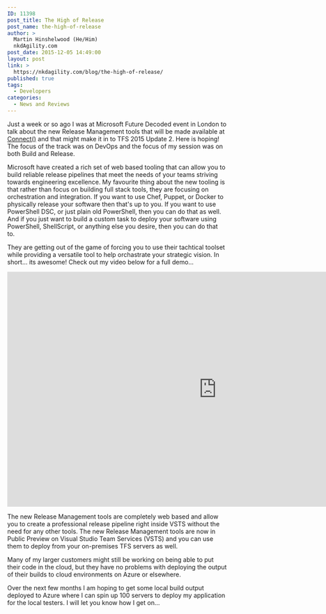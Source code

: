 ```yaml
---
ID: 11398
post_title: The High of Release
post_name: the-high-of-release
author: >
  Martin Hinshelwood (He/Him)
  nkdAgility.com
post_date: 2015-12-05 14:49:00
layout: post
link: >
  https://nkdagility.com/blog/the-high-of-release/
published: true
tags:
  - Developers
categories:
  - News and Reviews
---
```

<p>Just a week or so ago I was at Microsoft Future Decoded event in London to talk about the new Release Management tools that will be made available at <a href="https://channel9.msdn.com/Events/Visual-Studio/Connect-event-2015/" target="_blank">Connect()</a> and that might make it in to TFS 2015 Update 2. Here is hoping! The focus of the track was on DevOps and the focus of my session was on both Build and Release.</p><p>Microsoft have created a rich set of web based tooling that can allow you to build reliable release pipelines that meet the needs of your teams striving towards engineering excellence. My favourite thing about the new tooling is that rather than focus on building full stack tools, they are focusing on orchestration and integration. If you want to use Chef, Puppet, or Docker to physically release your software then that's up to you. If you want to use PowerShell DSC, or just plain old PowerShell, then you can do that as well. And if you just want to build a custom task to deploy your software using PowerShell, ShellScript, or anything else you desire, then you can do that to.</p><p>They are getting out of the game of forcing you to use their tachtical toolset while providing a versatile tool to help orchastrate your strategic vision. In short... its awesome! Check out my video below for a full demo...</p><p><iframe width="960" height="540" src="https://channel9.msdn.com/Events/FutureDecoded/Future-Decoded-2015-UK/15/player?format=html5" allowfullscreen="allowfullscreen" frameborder="0"></iframe></p><p>The new Release Management tools are completely web based and allow you to create a professional release pipeline right inside VSTS without the need for any other tools. The new Release Management tools are now in Public Preview on Visual Studio Team Services (VSTS) and you can use them to deploy from your on-premises TFS servers as well.</p><p>Many of my larger customers might still be working on being able to put their code in the cloud, but they have no problems with deploying the output of their builds to cloud environments on Azure or elsewhere.</p><p>Over the next few months I am hoping to get some local build output deployed to Azure where I can spin up 100 servers to deploy my application for the local testers. I will let you know how I get on...</p>